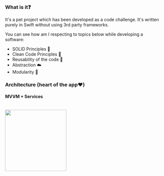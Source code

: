 ### What is it❓

It's a pet project which has been developed as a code challenge. It's written purely in Swift without using 3rd party frameworks.

You can see how am I respecting to topics below while developing a software:

* SOLID Principles 🥰
* Clean Code Principles 🧼
* Reusability of the code 🔁
* Abstraction ☁️
* Modularity 🧱

### Architecture (heart of the app❤️)
#### MVVM + Services

<br/>

<img src=https://www.uplooder.net/img/image/27/5bcd4026eb9202c5e7e3fdf44d604fe6/diagrams.jpg widht="300"  height="200"/>

</br>
